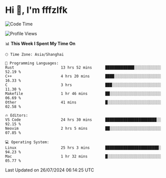 # Hi 👋, I'm fffzlfk

<!--START_SECTION:waka-->
![Code Time](http://img.shields.io/badge/Code%20Time-821%20hrs%2032%20mins-blue)

![Profile Views](http://img.shields.io/badge/Profile%20Views-0-blue)

📊 **This Week I Spent My Time On** 

```text
🕑︎ Time Zone: Asia/Shanghai

💬 Programming Languages: 
Rust                     13 hrs 52 mins      █████████████░░░░░░░░░░░░   52.19 % 
C++                      4 hrs 20 mins       ████░░░░░░░░░░░░░░░░░░░░░   16.33 % 
C                        3 hrs               ███░░░░░░░░░░░░░░░░░░░░░░   11.30 % 
Makefile                 1 hr 46 mins        ██░░░░░░░░░░░░░░░░░░░░░░░   06.69 % 
Other                    41 mins             █░░░░░░░░░░░░░░░░░░░░░░░░   02.58 % 

🔥 Editors: 
VS Code                  24 hrs 30 mins      ███████████████████████░░   92.15 % 
Neovim                   2 hrs 5 mins        ██░░░░░░░░░░░░░░░░░░░░░░░   07.85 % 

💻 Operating System: 
Linux                    25 hrs 3 mins       ████████████████████████░   94.23 % 
Mac                      1 hr 32 mins        █░░░░░░░░░░░░░░░░░░░░░░░░   05.77 % 
```


 Last Updated on 26/07/2024 06:14:25 UTC
<!--END_SECTION:waka-->

